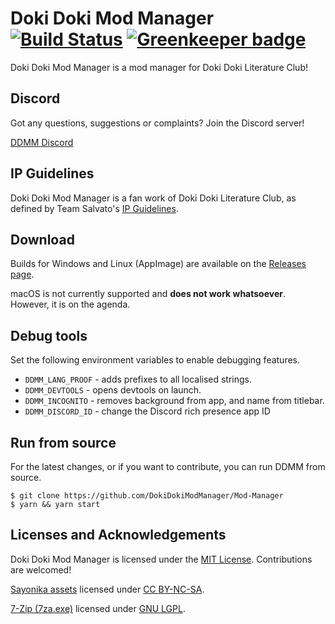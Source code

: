 # Doki Doki Mod Manager [![Build Status](https://travis-ci.org/DokiDokiModManager/Mod-Manager.svg?branch=master)](https://travis-ci.org/DokiDokiModManager/Mod-Manager) [![Greenkeeper badge](https://badges.greenkeeper.io/DokiDokiModManager/Mod-Manager.svg)](https://greenkeeper.io/)

Doki Doki Mod Manager is a mod manager for Doki Doki Literature Club!

## Discord

Got any questions, suggestions or complaints? Join the Discord server!

[DDMM Discord](https://discord.me/modmanager)

## IP Guidelines

Doki Doki Mod Manager is a fan work of Doki Doki Literature Club, as defined by Team Salvato's [IP Guidelines](http://teamsalvato.com/ip-guidelines/).

## Download

Builds for Windows and Linux (AppImage) are available on the [Releases page](https://github.com/DokiDokiModManager/Mod-Manager/releases).

macOS is not currently supported and **does not work whatsoever**. However, it is on the agenda.

## Debug tools

Set the following environment variables to enable debugging features.

* `DDMM_LANG_PROOF` - adds prefixes to all localised strings.
* `DDMM_DEVTOOLS` - opens devtools on launch.
* `DDMM_INCOGNITO` - removes background from app, and name from titlebar.
* `DDMM_DISCORD_ID` - change the Discord rich presence app ID

## Run from source

For the latest changes, or if you want to contribute, you can run DDMM from source.

    $ git clone https://github.com/DokiDokiModManager/Mod-Manager
    $ yarn && yarn start

## Licenses and Acknowledgements

Doki Doki Mod Manager is licensed under the [MIT License](LICENSE.txt). Contributions are welcomed!

[Sayonika assets](https://github.com/Sayo-nika/Press) licensed under [CC BY-NC-SA](https://github.com/Sayo-nika/Press/blob/master/LICENSE).

[7-Zip (7za.exe)](https://www.7-zip.org/) licensed under [GNU LGPL](https://www.7-zip.org/license.txt).